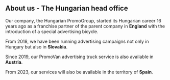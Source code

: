 ## About us - The Hungarian head office

Our company, the Hungarian PromoGroup, started its Hungarian career 16 years ago as a franchise partner of the parent company in **England** with the introduction of a special advertising bicycle.

From 2018, we have been running advertising campaigns not only in Hungary but also in **Slovakia**.

Since 2019, our PromoVan advertising truck service is also available in **Austria**.

From 2023, our services will also be available in the territory of **Spain**.
